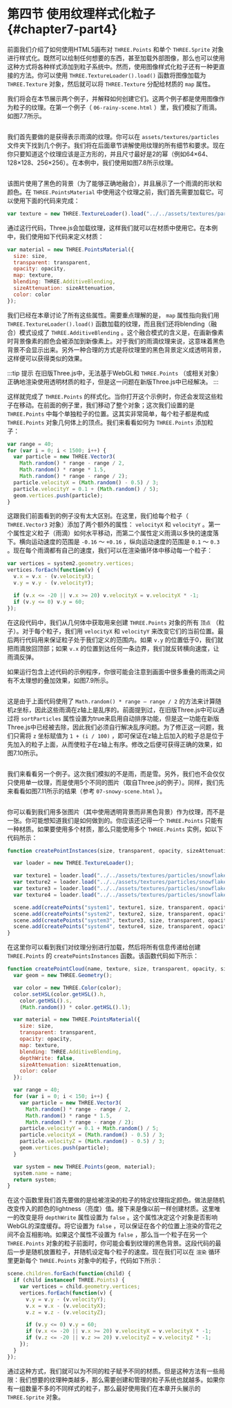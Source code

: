 # 第四节 使用纹理样式化粒子 {#chapter7-part4}

前面我们介绍了如何使用HTML5画布对 `THREE.Points` 和单个 `THREE.Sprite` 对象进行样式化。既然可以绘制任何想要的东西，甚至加载外部图像，那么也可以使用这种方式将各种样式添加到粒子系统中。然而，使用图像样式化粒子还有一种更直接的方法。你可以使用 `THREE.TextureLoader().load()` 函数将图像加载为 `THREE.Texture` 对象，然后就可以将 `THREE.Texture` 分配给材质的 `map` 属性。

我们将会在本节展示两个例子，并解释如何创建它们。这两个例子都是使用图像作为粒子的纹理。在第一个例子（ `06-rainy-scene.html` ）里，我们模拟了雨滴。如图7.7所示。

<Image :index="7" />

我们首先要做的是获得表示雨滴的纹理。你可以在 `assets/textures/particles` 文件夹下找到几个例子。我们将在后面章节讲解使用纹理的所有细节和要求。现在你只要知道这个纹理应该是正方形的，并且尺寸最好是2的幂（例如64×64、128×128、256×256）。在本例中，我们使用如图7.8所示纹理。

<Image :index="8" />

该图片使用了黑色的背景（为了能够正确地融合），并且展示了一个雨滴的形状和颜色。在 `THREE.PointsMaterial` 中使用这个纹理之前，我们首先需要加载它。可以使用下面的代码来完成：

```js
var texture = new THREE.TextureLoader().load("../../assets/textures/particles/raindrop-3.png");
```

通过这行代码，Three.js会加载纹理，这样我们就可以在材质中使用它。在本例中，我们使用如下代码来定义材质：

```js
var material = new THREE.PointsMaterial({
  size: size,
  transparent: transparent,
  opacity: opacity,
  map: texture,
  blending: THREE.AdditiveBlending,
  sizeAttenuation: sizeAttenuation,
  color: color
});
```

我们已经在本章讨论了所有这些属性。需要重点理解的是， `map` 属性指向我们用 `THREE.TextureLoader().load()` 函数加载的纹理，而且我们还将blending（融合）模式设成了 `THREE.AdditiveBlending` 。这个融合模式的含义是，在画新像素时背景像素的颜色会被添加到新像素上。对于我们的雨滴纹理来说，这意味着黑色背景不会显示出来。另外一种合理的方式是将纹理里的黑色背景定义成透明背景，这样便可以获得类似的效果。

:::tip 提示
在旧版Three.js中，无法基于WebGL和 `THREE.Points` （或相关对象）正确地渲染使用透明材质的粒子，但是这一问题在新版Three.js中已经解决。
:::

这样就完成了 `THREE.Points` 的样式化。当你打开这个示例时，你还会发现这些粒子在移动。在前面的例子里，我们移动了整个对象；这次我们设置的是 `THREE.Points` 中每个单独粒子的位置。这其实非常简单，每个粒子都是构成 `THREE.Points` 对象几何体上的顶点。我们来看看如何为 `THREE.Points` 添加粒子：

```js
var range = 40;
for (var i = 0; i < 1500; i++) {
  var particle = new THREE.Vector3(
    Math.random() * range - range / 2,
    Math.random() * range * 1.5,
    Math.random() * range - range / 2);
  particle.velocityX = (Math.random() - 0.5) / 3;
  particle.velocityY = 0.1 + (Math.random() / 5);
  geom.vertices.push(particle);
}
```

这跟我们前面看到的例子没有太大区别。在这里，我们给每个粒子（ `THREE.Vector3` 对象）添加了两个额外的属性： `velocityX` 和 `velocityY` 。第一个属性定义粒子（雨滴）如何水平移动，而第二个属性定义雨滴以多快的速度落下。横向运动速度的范围是 `-0.16` ～ `+0.16` ，纵向运动速度的范围是 `0.1` ～ `0.3` 。现在每个雨滴都有自己的速度，我们可以在渲染循环体中移动每一个粒子：

```js
var vertices = system2.geometry.vertices;
vertices.forEach(function(v) {
  v.x = v.x - (v.velocityX);
  v.y = v.y - (v.velocityY);

  if (v.x <= -20 || v.x >= 20) v.velocityX = v.velocityX * -1;
  if (v.y <= 0) v.y = 60;
});
```

在这段代码中，我们从几何体中获取用来创建 `THREE.Points` 对象的所有 `顶点` （粒子）。对于每个粒子，我们用 `velocityX` 和 `velocityY` 来改变它们的当前位置。最后两行代码用来保证粒子处于我们定义的范围内。如果 `v.y` 的位置低于0，我们就把雨滴放回顶部；如果 `v.x` 的位置到达任何一条边界，我们就反转横向速度，让雨滴反弹。

如果运行包含上述代码的示例程序，你很可能会注意到画面中很多重叠的雨滴之间有不太理想的叠加效果，如图7.9所示。

<Image :index="9" />

这是由于上面代码使用了 `Math.random() * range – range / 2` 的方法来计算随机z坐标，因此这些雨滴在z轴上是乱序的。前面提到过，在旧版Three.js中可以通过将 `sortParticles` 属性设置为true来启用自动排序功能，但是这一功能在新版Three.js中已经被去除，因此我们必须自行解决乱序问题。为了修正这一问题，我们只需将 `z` 坐标赋值为 `1 + (i / 100)` ，即可保证在z轴上后加入的粒子总是位于先加入的粒子上面，从而使粒子在z轴上有序。修改之后便可获得正确的效果，如图7.10所示。

<Image :index="10" />

我们来看看另一个例子。这次我们模拟的不是雨，而是雪。另外，我们也不会仅仅只使用单一纹理，而是使用5个不同的图片（取自Three.js的例子）。同样，我们先来看看如图7.11所示的结果（参考 `07-snowy-scene.html` ）。

<Image :index="11" />

你可以看到我们用多张图片（其中使用透明背景而非黑色背景）作为纹理，而不是一张。你可能想知道我们是如何做到的。你应该还记得一个 `THREE.Points` 只能有一种材质。如果要使用多个材质，那么只能使用多个 `THREE.Points` 实例，如以下代码所示：

```js
function createPointInstances(size, transparent, opacity, sizeAttenuation, color) {

  var loader = new THREE.TextureLoader();

  var texture1 = loader.load("../../assets/textures/particles/snowflake1_t.png");
  var texture2 = loader.load("../../assets/textures/particles/snowflake2_t.png");
  var texture3 = loader.load("../../assets/textures/particles/snowflake3_t.png");
  var texture4 = loader.load("../../assets/textures/particles/snowflake5_t.png");

  scene.add(createPoints("system1", texture1, size, transparent, opacity, sizeAttenuation, color));
  scene.add(createPoints("system2", texture2, size, transparent, opacity, sizeAttenuation, color));
  scene.add(createPoints("system3", texture3, size, transparent, opacity, sizeAttenuation, color));
  scene.add(createPoints("system4", texture4, size, transparent, opacity, sizeAttenuation, color));
}
```

在这里你可以看到我们对纹理分别进行加载，然后将所有信息传递给创建 `THREE.Points` 的 `createPointsInstances` 函数。该函数代码如下所示：

```js
function createPointCloud(name, texture, size, transparent, opacity, sizeAttenuation, color) {
  var geom = new THREE.Geometry();

  var color = new THREE.Color(color);
  color.setHSL(color.getHSL().h,
    color.getHSL().s,
    (Math.random()) * color.getHSL().l);

  var material = new THREE.PointsMaterial({
    size: size,
    transparent: transparent,
    opacity: opacity,
    map: texture,
    blending: THREE.AdditiveBlending,
    depthWrite: false,
    sizeAttenuation: sizeAttenuation,
    color: color
  });

  var range = 40;
  for (var i = 0; i < 150; i++) {
    var particle = new THREE.Vector3(
      Math.random() * range - range / 2,
      Math.random() * range * 1.5,
      Math.random() * range - range / 2);
    particle.velocityY = 0.1 + Math.random() / 5;
    particle.velocityX = (Math.random() - 0.5) / 3;
    particle.velocityZ = (Math.random() - 0.5) / 3;
    geom.vertices.push(particle);
  }

  var system = new THREE.Points(geom, material);
  system.name = name;
  return system;
}
```

在这个函数里我们首先要做的是给被渲染的粒子的特定纹理指定颜色。做法是随机改变传入的颜色的lightness（亮度）值。接下来是像以前一样创建材质。这里唯一的改变是将 `depthWrite` 属性设置为 `false` 。这个属性决定这个对象是否影响WebGL的深度缓存。将它设置为 `false` ，可以保证在各个的位置上渲染的雪花之间不会互相影响。如果这个属性不设置为 `false` ，那么当一个粒子在另一个 `THREE.Points` 对象的粒子前面时，你可能会看到纹理的黑色背景。这段代码的最后一步是随机放置粒子，并随机设定每个粒子的速度。现在我们可以在 `渲染` 循环里更新每个 `THREE.Points` 对象中的粒子，代码如下所示：

```js
scene.children.forEach(function(child) {
  if (child instanceof THREE.Points) {
    var vertices = child.geometry.vertices;
    vertices.forEach(function(v) {
      v.y = v.y - (v.velocityY);
      v.x = v.x - (v.velocityX);
      v.z = v.z - (v.velocityZ);

      if (v.y <= 0) v.y = 60;
      if (v.x <= -20 || v.x >= 20) v.velocityX = v.velocityX * -1;
      if (v.z <= -20 || v.z >= 20) v.velocityZ = v.velocityZ * -1;
    });
  }
});
```

通过这种方式，我们就可以为不同的粒子赋予不同的材质。但是这种方法有一些局限：我们想要的纹理种类越多，那么需要创建和管理的粒子系统也就越多。如果你有一组数量不多的不同样式的粒子，那么最好使用我们在本章开头展示的 `THREE.Sprite` 对象。
